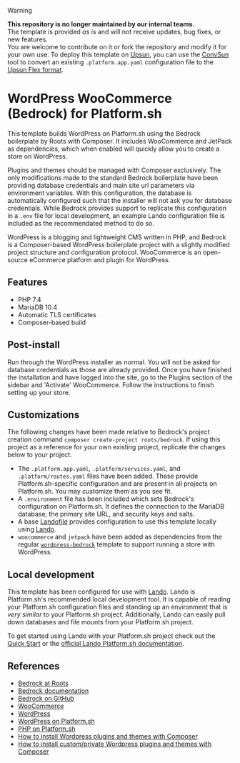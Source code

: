 > [!WARNING]
> **This repository is no longer maintained by our internal teams.**  
> The template is provided *as is* and will not receive updates, bug fixes, or new features.  
> You are welcome to contribute on it or fork the repository and modify it for your own use.
> To deploy this template on [Upsun](https://www.upsun.com), you can use the [ConvSun](https://github.com/upsun/convsun)
> tool to convert an existing `.platform.app.yaml` configuration file to the [Upsun Flex format](https://docs.upsun.com/create-apps/app-reference/single-runtime-image.html).

# WordPress WooCommerce (Bedrock) for Platform.sh

This template builds WordPress on Platform.sh using the Bedrock boilerplate by Roots with Composer. It includes WooCommerce and JetPack as dependencies, which when enabled will quickly allow you to create a store on WordPress.

Plugins and themes should be managed with Composer exclusively. The only modifications made to the standard Bedrock boilerplate have been providing database credentials and main site url parameters via environment variables. With this configuration, the database is automatically configured such that the installer will not ask you for database credentials. While Bedrock provides support to replicate this configuration in a `.env` file for local development, an example Lando configuration file is included as the recommendated method to do so. 

WordPress is a blogging and lightweight CMS written in PHP, and Bedrock is a Composer-based WordPress boilerplate project with a slightly modified project structure and configuration protocol. WooCommerce is an open-source eCommerce platform and plugin for WordPress.

## Features

* PHP 7.4
* MariaDB 10.4
* Automatic TLS certificates
* Composer-based build

## Post-install

Run through the WordPress installer as normal. You will not be asked for database credentials as those are already provided. Once you have finished the installation and have logged into the site, go to the Plugins section of the sidebar and 'Activate' WooCommerce. Follow the instructions to finish setting up your store.

## Customizations

The following changes have been made relative to Bedrock's project creation command `composer create-project roots/bedrock`. If using this project as a reference for your own existing project, replicate the changes below to your project.

* The `.platform.app.yaml`, `.platform/services.yaml`, and `.platform/routes.yaml` files have been added.  These provide Platform.sh-specific configuration and are present in all projects on Platform.sh.  You may customize them as you see fit.
* A `.environment` file has been included which sets Bedrock's configuration on Platform.sh. It defines the connection to the MariaDB database, the primary site URL, and security keys and salts. 
* A base [Landofile](https://docs.lando.dev/config/lando.html#base-file) provides configuration to use this template locally using [Lando](https://docs.lando.dev).
* `woocommerce` and `jetpack` have been added as dependencies from the regular [`wordpress-bedrock`](https://github.com/platformsh-templates/wordpress-bedrock) template to support running a store with WordPress.

## Local development

This template has been configured for use with [Lando](https://docs.lando.dev).  Lando is Platform.sh's recommended local development tool.  It is capable of reading your Platform.sh configuration files and standing up an environment that is _very similar_ to your Platform.sh project.  Additionally, Lando can easily pull down databases and file mounts from your Platform.sh project.

To get started using Lando with your Platform.sh project check out the [Quick Start](https://docs.platform.sh/development/local/lando.html) or the [official Lando Platform.sh documentation](https://docs.lando.dev/config/platformsh.html).

## References

* [Bedrock at Roots](https://roots.io/bedrock/)
* [Bedrock documentation](https://roots.io/docs/bedrock/master/installation/)
* [Bedrock on GitHub](https://github.com/roots/bedrock)
* [WooCommerce](https://woocommerce.com/)
* [WordPress](https://wordpress.org/)
* [WordPress on Platform.sh](https://docs.platform.sh/frameworks/wordpress.html)
* [PHP on Platform.sh](https://docs.platform.sh/languages/php.html)
* [How to install Wordpress plugins and themes with Composer](https://community.platform.sh/t/how-to-install-wordpress-plugins-and-themes-with-composer/507)
* [How to install custom/private Wordpress plugins and themes with Composer](https://community.platform.sh/t/how-to-install-custom-private-wordpress-plugins-and-themes-with-composer/622)
